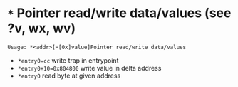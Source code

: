 <!-- TITLE: * Pointer -->

#  `*` Pointer read/write data/values (see ?v, wx, wv)


```
Usage: *<addr>[=[0x]value]Pointer read/write data/values
```

- `*entry0=cc` write trap in entrypoint
- `*entry0+10=0x804800` write value in delta address
- `*entry0` read byte at given address

<p hidden>*entry</p>